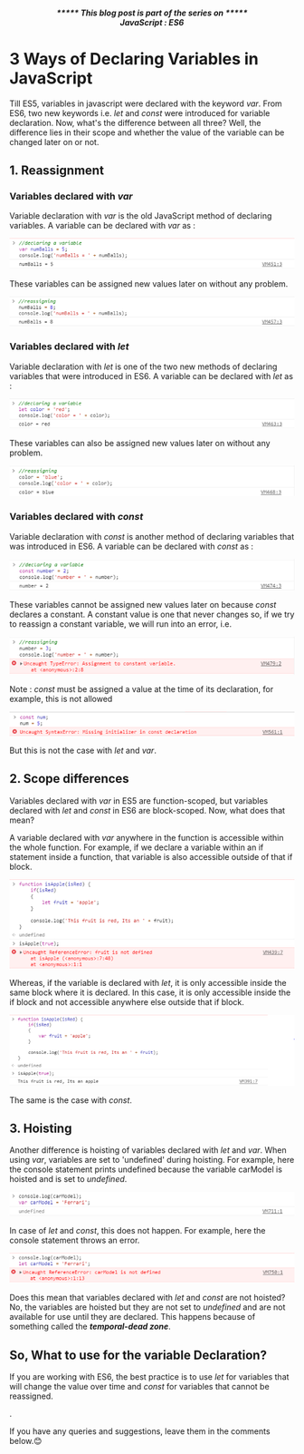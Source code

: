 ##### <p align="center"><em>***** This blog post is part of the series on *****<br><strong>JavaScript : ES6</strong></em></p>

# 3 Ways of Declaring Variables in JavaScript

Till ES5, variables in javascript were declared with the keyword  *var*. From ES6, two new keywords i.e. *let* and *const* were introduced for variable declaration. Now, what's the difference between all three? Well, the difference lies in their scope and whether the value of the variable can be changed later on or not.

## 1. Reassignment

### Variables declared with *var*

Variable declaration with *var* is the old JavaScript method of declaring variables. A variable can be declared with *var* as :
            
<p align="center">
    <img src="https://raw.githubusercontent.com/ujalak1812/Blogs/master/images/img15.PNG"/>
</p>
            
These variables can be assigned new values later on without any problem.
            
<p align="center">
    <img src="https://raw.githubusercontent.com/ujalak1812/Blogs/master/images/img16.PNG"/>
</p>

### Variables declared with *let*

Variable declaration with *let* is one of the two new methods of declaring variables that were introduced in ES6. A variable can be declared with *let* as :
        
<p align="center">
    <img src="https://raw.githubusercontent.com/ujalak1812/Blogs/master/images/img17.PNG"/>
</p>
        
These variables can also be assigned new values later on without any problem.
        
<p align="center">
    <img src="https://raw.githubusercontent.com/ujalak1812/Blogs/master/images/img18.PNG"/>
</p>

### Variables declared with *const*
	
Variable declaration with *const* is another method of declaring variables that was introduced in ES6. A variable can be declared with *const* as :
	
<p align="center">
    <img src="https://raw.githubusercontent.com/ujalak1812/Blogs/master/images/img19.PNG"/>
</p>
	
These variables cannot be assigned new values later on because *const* declares a constant. A constant value is one that never changes so, if we try to reassign a constant variable, we will run into an error, i.e.
	
<p align="center">
    <img src="https://raw.githubusercontent.com/ujalak1812/Blogs/master/images/img20.PNG"/>
</p>
	
Note : *const* must be assigned a value at the time of its declaration, for example, this is not allowed
	
<p align="center">
    <img src="https://raw.githubusercontent.com/ujalak1812/Blogs/master/images/img21.PNG"/>
</p>
	
But this is not the case with *let* and *var*.
	
## 2. Scope differences
	
Variables declared with *var* in ES5 are function-scoped, but variables declared with *let* and *const* in ES6 are block-scoped. Now, what does that mean? 
	
A variable declared with *var* anywhere in the function is accessible within the whole function. For example, if we declare a variable within an if statement inside a function, that variable is also accessible outside of that if block.
	
<p align="center">
    <img src="https://raw.githubusercontent.com/ujalak1812/Blogs/master/images/img22.PNG"/>
</p>
	
Whereas, if the variable is declared with *let*, it is only accessible inside the same block where it is declared. In this case, it is only accessible inside the if block and not accessible anywhere else outside that if block.
	
<p align="center">
    <img src="https://raw.githubusercontent.com/ujalak1812/Blogs/master/images/img23.PNG"/>
</p>
	
The same is the case with *const*.
	
## 3. Hoisting

Another difference is hoisting of variables declared with *let* and *var*. When using *var*, variables are set to 'undefined' during hoisting. For example, here the console statement prints undefined because the variable carModel is hoisted and is set to *undefined*.
	
<p align="center">
    <img src="https://raw.githubusercontent.com/ujalak1812/Blogs/master/images/img24.PNG"/>
</p>
	
In case of *let* and *const*, this does not happen. For example, here the console statement throws an error.
	
<p align="center">
    <img src="https://raw.githubusercontent.com/ujalak1812/Blogs/master/images/img25.PNG"/>
</p>
	
Does this mean that variables declared with *let* and *const* are not hoisted? No, the variables are hoisted but they are not set to *undefined* and are not available for use until they are declared. This happens because of something called the ***temporal-dead zone***.
	

## So, What to use for the variable Declaration?

If you are working with ES6, the best practice is to use *let* for variables that will change the value over time and *const* for variables that cannot be reassigned.

.

If you have any queries and suggestions, leave them in the comments below.😊